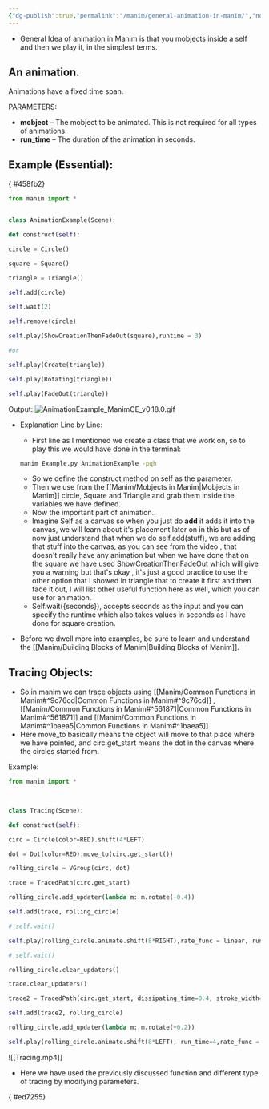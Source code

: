 ```yaml
---
{"dg-publish":true,"permalink":"/manim/general-animation-in-manim/","noteIcon":""}
---
```



- General Idea of animation in Manim is that you mobjects inside a self and then we play it, in the simplest terms.
## An animation.
Animations have a fixed time span.

PARAMETERS:

- **mobject** – The mobject to be animated. This is not required for all types of animations.
- **run_time** – The duration of the animation in seconds.

## Example (Essential):
{ #458fb2}


```python
from manim import *


class AnimationExample(Scene):

def construct(self):

circle = Circle()

square = Square()

triangle = Triangle()

self.add(circle)

self.wait(2)

self.remove(circle)

self.play(ShowCreationThenFadeOut(square),runtime = 3)

#or

self.play(Create(triangle))

self.play(Rotating(triangle))

self.play(FadeOut(triangle))
```
Output:
![AnimationExample_ManimCE_v0.18.0.gif](/img/user/Manim/AnimationExample_ManimCE_v0.18.0.gif)
- Explanation Line by Line:
	- First line as I mentioned we create a class that we work on, so to play this we would have done in the terminal:
	```sh
	manim Example.py AnimationExample -pqh
	```
 
	- So we define the construct method on self as the parameter.
	- Then we use from the [[Manim/Mobjects in Manim\|Mobjects in Manim]] circle, Square and Triangle and grab them inside the variables we have defined.
	- Now the important part of animation..
	- Imagine Self as a canvas so when you just do **add** it adds it into the canvas, we will learn about it's placement later on in this but as of now just understand that when we do self.add(stuff), we are adding that stuff into the canvas, as you can see from the video , that doesn't really have any animation but when we have done that on the square  we have used ShowCreationThenFadeOut which will give you a warning but that's okay , it's just a good practice to use the other option that I showed in triangle that to create it first and then fade it out, I will list other useful function here as well, which you can use for animation. 
	-  Self.wait({seconds}), accepts seconds as the input and you can specify the runtime which also takes values in seconds as I have done for square creation. 






- Before we dwell more into examples, be sure to learn and understand the [[Manim/Building Blocks of Manim\|Building Blocks of Manim]]. 
## Tracing Objects:
- So in manim we can trace objects using [[Manim/Common Functions in Manim#^9c76cd\|Common Functions in Manim#^9c76cd]] ,[[Manim/Common Functions in Manim#^561871\|Common Functions in Manim#^561871]] and [[Manim/Common Functions in Manim#^1baea5\|Common Functions in Manim#^1baea5]]
- Here move_to basically means the object will move to that place where we have pointed, and circ.get_start means the dot in the canvas where the circles started from.


Example:
```python
from manim import *

  

class Tracing(Scene):

def construct(self):

circ = Circle(color=RED).shift(4*LEFT)

dot = Dot(color=RED).move_to(circ.get_start())

rolling_circle = VGroup(circ, dot)

trace = TracedPath(circ.get_start)

rolling_circle.add_updater(lambda m: m.rotate(-0.4))

self.add(trace, rolling_circle)

# self.wait()

self.play(rolling_circle.animate.shift(8*RIGHT),rate_func = linear, run_time = 4)

# self.wait()

rolling_circle.clear_updaters()

trace.clear_updaters()

trace2 = TracedPath(circ.get_start, dissipating_time=0.4, stroke_width=5, stroke_color=BLUE)

self.add(trace2, rolling_circle)

rolling_circle.add_updater(lambda m: m.rotate(+0.2))

self.play(rolling_circle.animate.shift(8*LEFT), run_time=4,rate_func = linear)
```
![[Tracing.mp4]]
- Here we have used the previously discussed function and different type of tracing by modifying parameters.

{ #ed7255}

